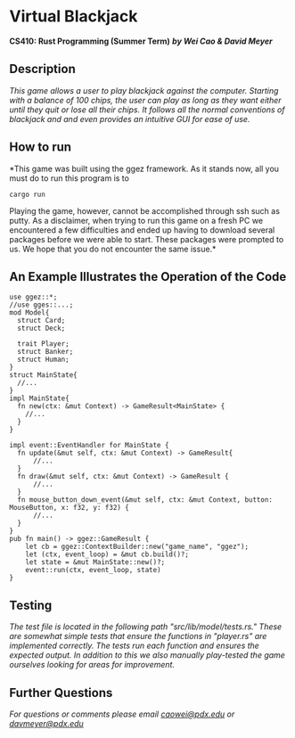 # Virtual Blackjack
**CS410: Rust Programming (Summer Term)**
***by Wei Cao & David Meyer***

## Description
*This game allows a user to play blackjack against the computer. Starting with a balance of 100 chips, the user can play as long as they want either until they quit or lose all their chips. It follows all the normal conventions of blackjack and and even provides an intuitive GUI for ease of use.*

## How to run
*This game was built using the ggez framework. As it stands now, all you must do to run this program is to 
```
cargo run
```
Playing the game, however, cannot be accomplished through ssh such as putty. As a disclaimer, when trying to run this game on a fresh PC we encountered a few difficulties and ended up having to download several packages before we were able to start. These packages were prompted to us. We hope that you do not encounter the same issue.*

## An Example Illustrates the Operation of the Code
```
use ggez::*;
//use gges::...;
mod Model{
  struct Card;
  struct Deck;
  
  trait Player;
  struct Banker;
  struct Human;
}
struct MainState{
  //...
}
impl MainState{
  fn new(ctx: &mut Context) -> GameResult<MainState> {
    //...
  }
}

impl event::EventHandler for MainState {
  fn update(&mut self, ctx: &mut Context) -> GameResult{
      //...
  }
  fn draw(&mut self, ctx: &mut Context) -> GameResult {
      //...
  }
  fn mouse_button_down_event(&mut self, ctx: &mut Context, button: MouseButton, x: f32, y: f32) {
      //...
  }
}
pub fn main() -> ggez::GameResult { 
    let cb = ggez::ContextBuilder::new("game_name", "ggez");
    let (ctx, event_loop) = &mut cb.build()?;
    let state = &mut MainState::new()?;
    event::run(ctx, event_loop, state)
}

```
## Testing
*The test file is located in the following path "src/lib/model/tests.rs." These are somewhat simple tests that ensure the functions in "player.rs" are implemented correctly. The tests run each function and ensures the expected output. In addition to this we also manually play-tested the game ourselves looking for areas for improvement.*

## Further Questions
*For questions or comments please email caowei@pdx.edu or davmeyer@pdx.edu*

